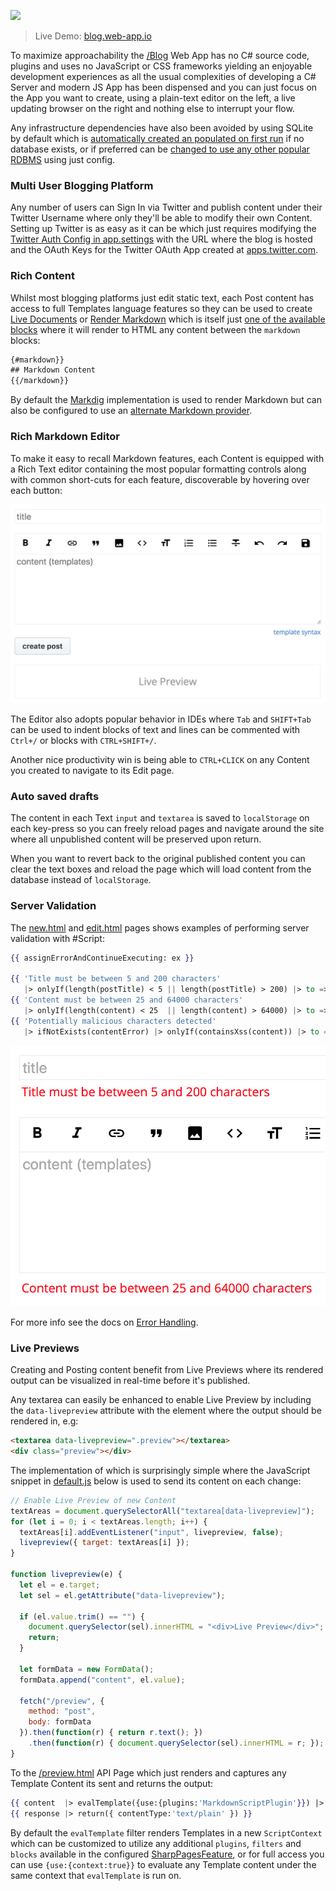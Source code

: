 [![](https://raw.githubusercontent.com/ServiceStack/sharpscript/master/src/wwwroot/assets/img/screenshots/blog.png)](http://blog.web-app.io)

> Live Demo: [blog.web-app.io](http://blog.web-app.io)

To maximize approachability the [/Blog](https://github.com/NetCoreWebApps/Blog/tree/master/app) Web App has no C# source code, plugins and uses 
no JavaScript or CSS frameworks yielding an enjoyable development experiences as all the usual complexities of developing a C# Server and modern 
JS App has been dispensed and you can just focus on the App you want to create, using a plain-text editor on the left, a live updating browser on 
the right and nothing else to interrupt your flow.

Any infrastructure dependencies have also been avoided by using SQLite by default which is 
[automatically created an populated on first run](/docs/sharp-pages#init-pages) if no database exists, or if preferred can be 
[changed to use any other popular RDBMS](/docs/sharp-apps#multi-platform-configurations) using just config.

### Multi User Blogging Platform

Any number of users can Sign In via Twitter and publish content under their Twitter Username where only they'll be able to modify their own Content. 
Setting up Twitter is as easy as it can be which just requires modifying the 
[Twitter Auth Config in app.settings](#customizable-auth-providers) with the URL where the blog 
is hosted and the OAuth Keys for the Twitter OAuth App created at [apps.twitter.com](https://apps.twitter.com).

### Rich Content

Whilst most blogging platforms just edit static text, each Post content has access to full Templates language features so they can be used to create 
[Live Documents](http://blog.web-app.io/posts/live-document-example) or 
[Render Markdown](http://blog.web-app.io/posts/markdown-example) which is itself just 
[one of the available blocks](/docs/blocks#markdown) where it will render to HTML any content between the `markdown` blocks:

```hbs
{#markdown}}
## Markdown Content
{​{/markdown}}
```

By default the [Markdig](https://github.com/lunet-io/markdig) implementation is used to render Markdown but can also be configured to use an 
[alternate Markdown provider](http://blog.web-app.io/posts/web-app-customizations#customizable-markdown-providers).

### Rich Markdown Editor

To make it easy to recall Markdown features, each Content is equipped with a Rich Text editor containing the most popular formatting controls 
along with common short-cuts for each feature, discoverable by hovering over each button:

![](https://raw.githubusercontent.com/ServiceStack/Assets/master/img/livedemos/blog/editor.png)

The Editor also adopts popular behavior in IDEs where `Tab` and `SHIFT+Tab` can be used to indent blocks of text and lines can be commented with 
`Ctrl+/` or blocks with `CTRL+SHIFT+/`.

Another nice productivity win is being able to `CTRL+CLICK` on any Content you created to navigate to its Edit page.

### Auto saved drafts

The content in each Text `input` and `textarea` is saved to `localStorage` on each key-press so you can freely reload pages and navigate 
around the site where all unpublished content will be preserved upon return. 

When you want to revert back to the original published content you can clear the text boxes and reload the page which will load content from 
the database instead of `localStorage`.

### Server Validation

The [new.html](https://github.com/NetCoreWebApps/Blog/blob/master/posts/new.html) and [edit.html](https://github.com/NetCoreWebApps/Blog/blob/master/posts/_slug/edit.html) pages shows examples of performing server validation with #Script:

```hbs
{{ assignErrorAndContinueExecuting: ex }}

{{ 'Title must be between 5 and 200 characters'      
   |> onlyIf(length(postTitle) < 5 || length(postTitle) > 200) |> to => titleError }}
{{ 'Content must be between 25 and 64000 characters' 
   |> onlyIf(length(content) < 25  || length(content) > 64000) |> to => contentError }}
{{ 'Potentially malicious characters detected'       
   |> ifNotExists(contentError) |> onlyIf(containsXss(content)) |> to => contentError }}
```

![](https://raw.githubusercontent.com/ServiceStack/Assets/master/img/livedemos/blog/server-validation.png)

For more info see the docs on [Error Handling](/docs/error-handling).

### Live Previews

Creating and Posting content benefit from Live Previews where its rendered output can be visualized in real-time before it's published. 

Any textarea can easily be enhanced to enable Live Preview by including the `data-livepreview` attribute with the element where the output 
should be rendered in, e.g:

```html
<textarea data-livepreview=".preview"></textarea>
<div class="preview"></div>
```

The implementation of which is surprisingly simple where the JavaScript snippet in 
[default.js](https://github.com/NetCoreWebApps/Blog/blob/master/default.js) below is used to send its content on each change:

```js
// Enable Live Preview of new Content
textAreas = document.querySelectorAll("textarea[data-livepreview]");
for (let i = 0; i < textAreas.length; i++) {
  textAreas[i].addEventListener("input", livepreview, false);
  livepreview({ target: textAreas[i] });
}

function livepreview(e) {
  let el = e.target;
  let sel = el.getAttribute("data-livepreview");

  if (el.value.trim() == "") {
    document.querySelector(sel).innerHTML = "<div>Live Preview</div>";
    return;
  }

  let formData = new FormData();
  formData.append("content", el.value);

  fetch("/preview", {
    method: "post",
    body: formData
  }).then(function(r) { return r.text(); })
    .then(function(r) { document.querySelector(sel).innerHTML = r; });
}
```

To the [/preview.html](https://github.com/NetCoreWebApps/blog/blob/master/preview.html) API Page which just renders and captures any 
Template Content its sent and returns the output:

```hbs
{{ content  |> evalTemplate({use:{plugins:'MarkdownScriptPlugin'}}) |> to =>response }}
{{ response |> return({ contentType:'text/plain' }) }}
```

By default the `evalTemplate` filter renders Templates in a new `ScriptContext` which can be customized to utilize any additional 
`plugins`, `filters` and `blocks` available in the configured [SharpPagesFeature](/docs/sharp-pages), 
or for full access you can use `{use:{context:true}}` to evaluate any Template content under the same context that `evalTemplate` is run on.

